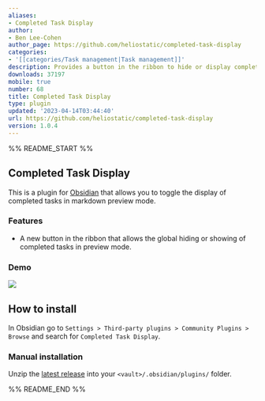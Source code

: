 ```yaml
---
aliases:
- Completed Task Display
author:
- Ben Lee-Cohen
author_page: https://github.com/heliostatic/completed-task-display
categories:
- '[[categories/Task management|Task management]]'
description: Provides a button in the ribbon to hide or display completed tasks
downloads: 37197
mobile: true
number: 68
title: Completed Task Display
type: plugin
updated: '2023-04-14T03:44:40'
url: https://github.com/heliostatic/completed-task-display
version: 1.0.4
---
```


%% README_START %%

## Completed Task Display

This is a plugin for [Obsidian](https://obsidian.md) that allows you to toggle the display of completed tasks in markdown preview mode.

### Features
- A new button in the ribbon that allows the global hiding or showing of completed tasks in preview mode.
 
### Demo
![](https://raw.githubusercontent.com/heliostatic/completed-task-display/HEAD/demo-assets/ribbon-button.gif)
## How to install

In Obsidian go to `Settings > Third-party plugins > Community Plugins > Browse` and search for `Completed Task Display`.

### Manual installation

Unzip the [latest release](https://github.com/heliostatic/completed-task-display/releases/latest) into your `<vault>/.obsidian/plugins/` folder.


%% README_END %%